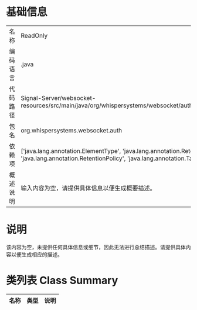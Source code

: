 # 基础信息

|      |      |
|------|------|
| 名称 | ReadOnly |
| 编码语言 | .java |
| 代码路径 | Signal-Server/websocket-resources/src/main/java/org/whispersystems/websocket/auth/ReadOnly.java |
| 包名 | org.whispersystems.websocket.auth |
| 依赖项 | ['java.lang.annotation.ElementType', 'java.lang.annotation.Retention', 'java.lang.annotation.RetentionPolicy', 'java.lang.annotation.Target'] |
| 概述说明 | 输入内容为空，请提供具体信息以便生成概要描述。 |

# 说明

该内容为空，未提供任何具体信息或细节，因此无法进行总结描述。请提供具体内容以便生成相应的描述。

# 类列表 Class Summary

| 名称   | 类型  | 说明 |
|-------|------|-------------|




